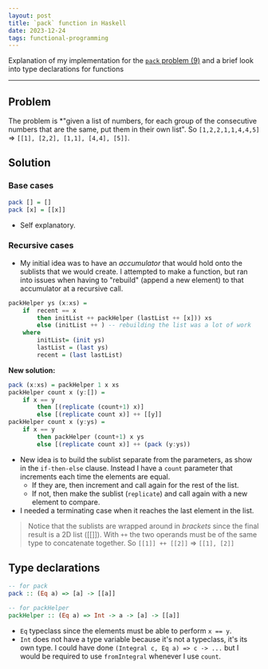 ```yaml
---
layout: post
title: `pack` function in Haskell
date: 2023-12-24
tags: functional-programming
---
```


Explanation of my implementation for the [`pack` problem (9)](https://wiki.haskell.org/99_questions/1_to_10) and a brief look into type declarations for functions

---

## Problem

The problem is *"given a list of numbers, for each group of the consecutive numbers that are the same, put them in their own list". So `[1,2,2,1,1,4,4,5]` => `[[1], [2,2], [1,1], [4,4], [5]]`.

## Solution

### Base cases

```haskell
pack [] = []
pack [x] = [[x]]
```
- Self explanatory.

### Recursive cases

- My initial idea was to have an *accumulator* that would hold onto the sublists that we would create. I attempted to make a function, but ran into issues when having to "rebuild" (append a new element) to that accumulator at a recursive call.
```haskell
packHelper ys (x:xs) = 
    if  recent == x
        then initList ++ packHelper (lastList ++ [x])) xs
        else (initList ++ ) -- rebuilding the list was a lot of work
    where 
        initList= (init ys)
        lastList = (last ys)
        recent = (last lastList)
```

**New solution:**

```haskell
pack (x:xs) = packHelper 1 x xs
packHelper count x (y:[]) =
    if x == y
        then [(replicate (count+1) x)]
        else [(replicate count x)] ++ [[y]]
packHelper count x (y:ys) =
    if x == y
        then packHelper (count+1) x ys
        else [(replicate count x)] ++ (pack (y:ys))
```

- New idea is to build the sublist separate from the parameters, as show in the `if-then-else` clause. Instead I have a `count` parameter that increments each time the elements are equal.
    - If they are, then increment and call again for the rest of the list.
    - If not, then make the sublist (`replicate`) and call again with a new element to compare.
- I needed a terminating case when it reaches the last element in the list.

> Notice that the sublists are wrapped around in *brackets* since the final result is a 2D list ([[]]). With `++` the two operands must be of the same type to concatenate together. So `[[1]] ++ [[2]]` => `[[1], [2]]`

## Type declarations

```haskell
-- for pack
pack :: (Eq a) => [a] -> [[a]]

-- for packHelper
packHelper :: (Eq a) => Int -> a -> [a] -> [[a]]
```

- `Eq` typeclass since the elements must be able to perform `x == y`.
- `Int` does not have a type variable because it's not a typeclass, it's its own type. I could have done `(Integral c, Eq a) => c -> ...` but I would be required to use `fromIntegral` whenever I use `count`.

